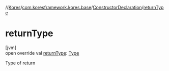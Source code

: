 //[Kores](../../../index.md)/[com.koresframework.kores.base](../index.md)/[ConstructorDeclaration](index.md)/[returnType](return-type.md)

# returnType

[jvm]\
open override val [returnType](return-type.md): [Type](https://docs.oracle.com/javase/8/docs/api/java/lang/reflect/Type.html)

Type of return
